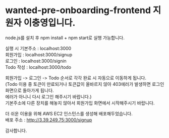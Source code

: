 # wanted-pre-onboarding-frontend 지원자 이충영입니다.

node.js를 설치 후 npm install + npm start로 실행 가능합니다.

실행 시 기본주소 : localhost:3000  
회원가입 : localhost:3000/signup  
로그인 : localhost:3000/signin  
Todo 작성 : localhost:3000/todo  
  
회원가입 -> 로그인 -> Todo 순서로 각각 완료 시 자동으로 이동하게 됩니다.   
(Todo 이용 중 토큰이 만료되거나 토큰값이 올바르지 않아 403에러가 발생하면 로그인 화면으로 돌아가게 됩니다.  
에러가 아니니 다시 로그인 해주시기 바랍니다.)  
기본주소에 다른 장치를 해놓지 않아서 회원가입 화면에서 시작해주시기 바랍니다.  
  
더 쉬운 이용을 위해 AWS EC2 인스턴스를 생성해 배포해두었습니다.  
배포 주소 : http://3.39.249.75:3000/signup  
  
감사합니다.  
